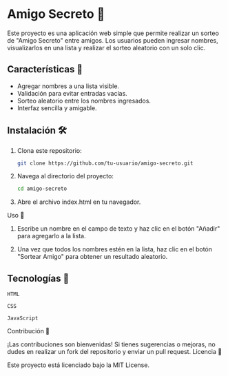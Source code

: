 # Amigo Secreto 🎉

Este proyecto es una aplicación web simple que permite realizar un sorteo de "Amigo Secreto" entre amigos. Los usuarios pueden ingresar nombres, visualizarlos en una lista y realizar el sorteo aleatorio con un solo clic.

## Características 🚀
- Agregar nombres a una lista visible.
- Validación para evitar entradas vacías.
- Sorteo aleatorio entre los nombres ingresados.
- Interfaz sencilla y amigable.

## Instalación 🛠️
1. Clona este repositorio:
   ```bash
   git clone https://github.com/tu-usuario/amigo-secreto.git

2. Navega al directorio del proyecto:
   ```bash
   cd amigo-secreto

3. Abre el archivo index.html en tu navegador.

Uso 📝

1. Escribe un nombre en el campo de texto y haz clic en el botón "Añadir" para agregarlo a la lista.

2. Una vez que todos los nombres estén en la lista, haz clic en el botón "Sortear Amigo" para obtener un resultado aleatorio.

## Tecnologías 🔧

    HTML

    CSS

    JavaScript

Contribución 🤝

¡Las contribuciones son bienvenidas! Si tienes sugerencias o mejoras, no dudes en realizar un fork del repositorio y enviar un pull request.
Licencia 📜

Este proyecto está licenciado bajo la MIT License.
